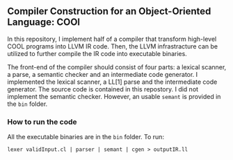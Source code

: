 ## Compiler Construction for an Object-Oriented Language: COOl
In this repository, I implement half of a compiler that transform high-level COOL programs into LLVM IR code. Then, the LLVM infrastracture can be utilized to further compile the IR code into executable binaries.

The front-end of the compiler should consist of four parts: a lexical scanner, a parse, a semantic checker and an intermediate code generator. I implemented the lexical scanner, a LL[1] parse and the intermediate code generator. The source code is contained in this repostory. I did not implement the semantic checker. However, an usable `semant` is provided in the `bin` folder.

### How to run the code
All the executable binaries are in the `bin` folder. To run:
```
lexer validInput.cl | parser | semant | cgen > outputIR.ll
```